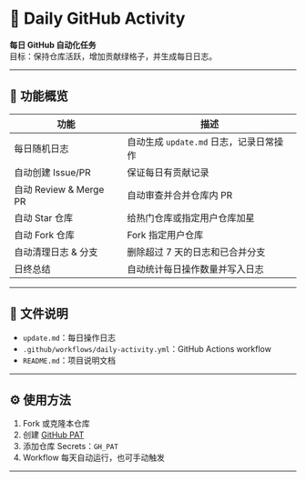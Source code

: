 # 🌟 Daily GitHub Activity

**每日 GitHub 自动化任务**  
目标：保持仓库活跃，增加贡献绿格子，并生成每日日志。

---

## 🚀 功能概览

| 功能 | 描述 |
|------|------|
| 每日随机日志 | 自动生成 `update.md` 日志，记录日常操作 |
| 自动创建 Issue/PR | 保证每日有贡献记录 |
| 自动 Review & Merge PR | 自动审查并合并仓库内 PR |
| 自动 Star 仓库 | 给热门仓库或指定用户仓库加星 |
| 自动 Fork 仓库 | Fork 指定用户仓库 |
| 自动清理日志 & 分支 | 删除超过 7 天的日志和已合并分支 |
| 日终总结 | 自动统计每日操作数量并写入日志 |

---

## 📁 文件说明

- `update.md`：每日操作日志  
- `.github/workflows/daily-activity.yml`：GitHub Actions workflow  
- `README.md`：项目说明文档  

---

## ⚙️ 使用方法

1. Fork 或克隆本仓库  
2. 创建 [GitHub PAT](https://docs.github.com/en/authentication/keeping-your-account-and-data-secure/creating-a-personal-access-token)  
3. 添加仓库 Secrets：`GH_PAT`  
4. Workflow 每天自动运行，也可手动触发  

---
